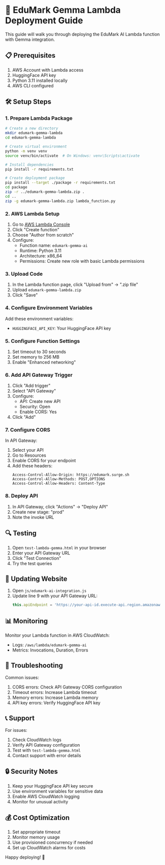 # 🚀 EduMark Gemma Lambda Deployment Guide

This guide will walk you through deploying the EduMark AI Lambda function with Gemma integration.

## 📋 Prerequisites

1. AWS Account with Lambda access
2. HuggingFace API key
3. Python 3.11 installed locally
4. AWS CLI configured

## 🛠️ Setup Steps

### 1. Prepare Lambda Package

```bash
# Create a new directory
mkdir edumark-gemma-lambda
cd edumark-gemma-lambda

# Create virtual environment
python -m venv venv
source venv/bin/activate  # On Windows: venv\Scripts\activate

# Install dependencies
pip install -r requirements.txt

# Create deployment package
pip install --target ./package -r requirements.txt
cd package
zip -r ../edumark-gemma-lambda.zip .
cd ..
zip -g edumark-gemma-lambda.zip lambda_function.py
```

### 2. AWS Lambda Setup

1. Go to [AWS Lambda Console](https://console.aws.amazon.com/lambda/)
2. Click "Create function"
3. Choose "Author from scratch"
4. Configure:
   - Function name: `edumark-gemma-ai`
   - Runtime: Python 3.11
   - Architecture: x86_64
   - Permissions: Create new role with basic Lambda permissions

### 3. Upload Code

1. In the Lambda function page, click "Upload from" → ".zip file"
2. Upload `edumark-gemma-lambda.zip`
3. Click "Save"

### 4. Configure Environment Variables

Add these environment variables:
- `HUGGINGFACE_API_KEY`: Your HuggingFace API key

### 5. Configure Function Settings

1. Set timeout to 30 seconds
2. Set memory to 256 MB
3. Enable "Enhanced networking"

### 6. Add API Gateway Trigger

1. Click "Add trigger"
2. Select "API Gateway"
3. Configure:
   - API: Create new API
   - Security: Open
   - Enable CORS: Yes
4. Click "Add"

### 7. Configure CORS

In API Gateway:
1. Select your API
2. Go to Resources
3. Enable CORS for your endpoint
4. Add these headers:
   ```
   Access-Control-Allow-Origin: https://edumark.surge.sh
   Access-Control-Allow-Methods: POST,OPTIONS
   Access-Control-Allow-Headers: Content-Type
   ```

### 8. Deploy API

1. In API Gateway, click "Actions" → "Deploy API"
2. Create new stage: "prod"
3. Note the invoke URL

## 🔍 Testing

1. Open `test-lambda-gemma.html` in your browser
2. Enter your API Gateway URL
3. Click "Test Connection"
4. Try the test queries

## 🔄 Updating Website

1. Open `js/edumark-ai-integration.js`
2. Update line 9 with your API Gateway URL:
   ```javascript
   this.apiEndpoint = 'https://your-api-id.execute-api.region.amazonaws.com/prod';
   ```

## 📊 Monitoring

Monitor your Lambda function in AWS CloudWatch:
- Logs: `/aws/lambda/edumark-gemma-ai`
- Metrics: Invocations, Duration, Errors

## 🔧 Troubleshooting

Common issues:
1. CORS errors: Check API Gateway CORS configuration
2. Timeout errors: Increase Lambda timeout
3. Memory errors: Increase Lambda memory
4. API key errors: Verify HuggingFace API key

## 📞 Support

For issues:
1. Check CloudWatch logs
2. Verify API Gateway configuration
3. Test with `test-lambda-gemma.html`
4. Contact support with error details

## 🔒 Security Notes

1. Keep your HuggingFace API key secure
2. Use environment variables for sensitive data
3. Enable AWS CloudWatch logging
4. Monitor for unusual activity

## 💰 Cost Optimization

1. Set appropriate timeout
2. Monitor memory usage
3. Use provisioned concurrency if needed
4. Set up CloudWatch alarms for costs

Happy deploying! 🎉 